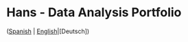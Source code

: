 # Hans - Data Analysis Portfolio 
([Spanish](https://github.com/HansAllTech/Hans_Data_Analysis_Portfolio/blob/main/Proyectos.md#tabla-de-contenido-es--en) | [English](https://github.com/HansAllTech/Hans_Data_Analysis_Portfolio/blob/main/Projects.md#table-of-content-es--en)|[Deutsch])                              
                                                                                                                                                              
                                                                         
                                                                              
                                                 
                                                        
                       
                  
                            
          
     
    
   
 
  
